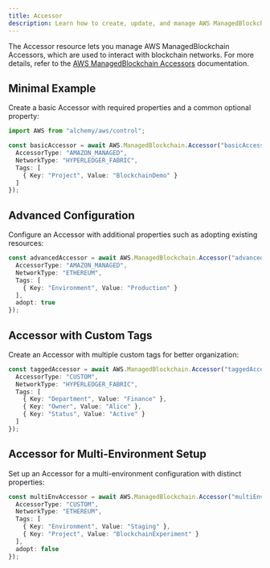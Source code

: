 ```yaml
---
title: Accessor
description: Learn how to create, update, and manage AWS ManagedBlockchain Accessors using Alchemy Cloud Control.
---
```



The Accessor resource lets you manage AWS ManagedBlockchain Accessors, which are used to interact with blockchain networks. For more details, refer to the [AWS ManagedBlockchain Accessors](https://docs.aws.amazon.com/managedblockchain/latest/userguide/) documentation.

## Minimal Example

Create a basic Accessor with required properties and a common optional property:

```ts
import AWS from "alchemy/aws/control";

const basicAccessor = await AWS.ManagedBlockchain.Accessor("basicAccessor", {
  AccessorType: "AMAZON_MANAGED",
  NetworkType: "HYPERLEDGER_FABRIC",
  Tags: [
    { Key: "Project", Value: "BlockchainDemo" }
  ]
});
```

## Advanced Configuration

Configure an Accessor with additional properties such as adopting existing resources:

```ts
const advancedAccessor = await AWS.ManagedBlockchain.Accessor("advancedAccessor", {
  AccessorType: "AMAZON_MANAGED",
  NetworkType: "ETHEREUM",
  Tags: [
    { Key: "Environment", Value: "Production" }
  ],
  adopt: true
});
```

## Accessor with Custom Tags

Create an Accessor with multiple custom tags for better organization:

```ts
const taggedAccessor = await AWS.ManagedBlockchain.Accessor("taggedAccessor", {
  AccessorType: "CUSTOM",
  NetworkType: "HYPERLEDGER_FABRIC",
  Tags: [
    { Key: "Department", Value: "Finance" },
    { Key: "Owner", Value: "Alice" },
    { Key: "Status", Value: "Active" }
  ]
});
```

## Accessor for Multi-Environment Setup

Set up an Accessor for a multi-environment configuration with distinct properties:

```ts
const multiEnvAccessor = await AWS.ManagedBlockchain.Accessor("multiEnvAccessor", {
  AccessorType: "CUSTOM",
  NetworkType: "ETHEREUM",
  Tags: [
    { Key: "Environment", Value: "Staging" },
    { Key: "Project", Value: "BlockchainExperiment" }
  ],
  adopt: false
});
```
